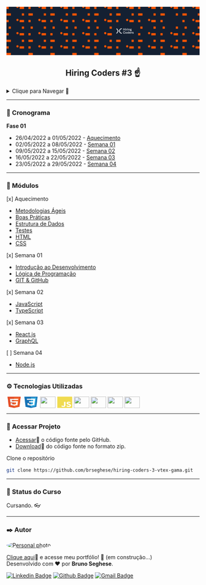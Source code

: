 <p align="center" id='top'>
    <img src="./a0_assets/banner.png">
    <h2 align="center"> Hiring Coders #3 ☝ </h2>
</p>

<details>
<summary>Clique para Navegar 🔽</summary>

- <a href="#cronograma">Cronograma</a>
- <a href="#modulos">Módulos</a>
- <a href="#tecnologias">Tecnologias</a>
- <a href="#acessar-projeto">Acessar Projeto</a>
- <a href="#status">Status do Curso</a>
- <a href="#autor">Autor</a>

</details>

---

<h3 id="cronograma">📆 Cronograma</h3>

**Fase 01**

<ul>
<li>26/04/2022 a 01/05/2022 - <a href="#p0">Aquecimento</a></li>
<li>02/05/2022 a 08/05/2022 - <a href="#p1">Semana 01</a></li>
<li>09/05/2022 a 15/05/2022 - <a href="#p2">Semana 02</a></li>
<li>16/05/2022 a 22/05/2022 - <a href="#p3">Semana 03</a></li>
<li>23/05/2022 a 29/05/2022 - <a href="#p4">Semana 04</a></li>
</ul>

---

<h3 id="modulos">🎯​ Módulos</h3>

<p id="p0"> [x] Aquecimento</p>

- [Metodologias Ágeis](https://github.com/brseghese/vtex-hiring-coders-3/tree/main/a1_metodologias_ageis)
- [Boas Práticas](https://github.com/brseghese/vtex-hiring-coders-3/tree/main/a2_boas_praticas)
- [Estrutura de Dados](https://github.com/brseghese/vtex-hiring-coders-3/tree/main/a3_estrutura_de_dados)
- [Testes](https://github.com/brseghese/vtex-hiring-coders-3/tree/main/a4_testes)
- [HTML](https://github.com/brseghese/vtex-hiring-coders-3/tree/main/a5_html)
- [CSS](https://github.com/brseghese/vtex-hiring-coders-3/tree/main/a6_css)

<p id="p1"> [x] Semana 01</p>

- [Introdução ao Desenvolvimento](https://github.com/brseghese/vtex-hiring-coders-3/tree/main/b1_introducao_desenvolvimento)
- [Lógica de Programação](https://github.com/brseghese/vtex-hiring-coders-3/tree/main/b2_logica_programacao)
- [GIT & GitHub](https://github.com/brseghese/vtex-hiring-coders-3/tree/main/b3_git)

<p id="p2"> [x] Semana 02</p>

- [JavaScript](https://github.com/brseghese/vtex-hiring-coders-3/tree/main/c1_javascript)
- [TypeScript](https://github.com/brseghese/vtex-hiring-coders-3/tree/main/c2_typescript)

<p id="p3"> [x] Semana 03</p>

- [React.js](https://github.com/brseghese/vtex-hiring-coders-3/tree/main/d1_react)
- [GraphQL](https://github.com/brseghese/vtex-hiring-coders-3/tree/main/d2_graphql)

<p id="p4"> [ ] Semana 04</p>

- [Node.js](https://github.com/brseghese/vtex-hiring-coders-3/tree/main/e1_node)

---

<h3 id="tecnologias">⚙️ Tecnologias Utilizadas</h3>

<div style="display: inline_block">
  <img align="center" height="30" width="40" src="https://raw.githubusercontent.com/devicons/devicon/master/icons/html5/html5-original.svg">
  <img align="center" height="30" width="40" src="https://raw.githubusercontent.com/devicons/devicon/master/icons/css3/css3-original.svg">
  <img align="center" height="30" width="40" src="https://cdn.jsdelivr.net/gh/devicons/devicon/icons/git/git-original.svg">
  <img align="center" height="30" width="40" src="https://raw.githubusercontent.com/devicons/devicon/master/icons/javascript/javascript-plain.svg">
  <img align="center" height="30" width="40" src="https://cdn.jsdelivr.net/gh/devicons/devicon/icons/typescript/typescript-original.svg">
  <img align="center" height="30" width="40" src="https://cdn.jsdelivr.net/gh/devicons/devicon/icons/react/react-original.svg">
  <img align="center" height="30" width="40" src="https://cdn.jsdelivr.net/gh/devicons/devicon/icons/graphql/graphql-plain.svg"> 
  <img align="center" height="30" width="40" src="https://cdn.jsdelivr.net/gh/devicons/devicon/icons/nodejs/nodejs-original.svg">

---

</div>

<h3 id="acessar-projeto">📁 Acessar Projeto</h3>

- <a href="https://github.com/brseghese/hiring-coders-3-vtex-gama">Acessar</a>🔗 o código fonte pelo GitHub.
- <a href="https://github.com/brseghese/hiring-coders-3-vtex-gama/archive/refs/heads/main.zip">Download</a>🔗 do código fonte no formato zip.<br>

Clone o repositório

```bash
git clone https://github.com/brseghese/hiring-coders-3-vtex-gama.git
```

---

<h3 id="status">📌 Status do Curso</h3>

Cursando. 👓

---

<h3 id="autor">✒️ Autor</h3>

<a href="https://github.com/brseghese"> <img style="border-radius: 50%;" src="https://avatars.githubusercontent.com/u/80193824?v=4" width="100px;" alt="Personal photo"/> </a>

[Clique aqui](https://brseghese.github.io)🔗 e acesse meu portfólio! 💼 (em construção...) <br>
Desenvolvido com ❤️ por **Bruno Seghese**.

[![Linkedin Badge](https://img.shields.io/badge/LinkedIn-0077B5?style=for-the-badge&logo=linkedin&logoColor=white)](https://www.linkedin.com/in/brunoseghese/) [![Github Badge](https://img.shields.io/badge/GitHub-100000?style=for-the-badge&logo=github&logoColor=white)](https://github.com/brseghese) [![Gmail Badge](https://img.shields.io/badge/Gmail-D14836?style=for-the-badge&logo=gmail&logoColor=white)](mailto:brseghese@gmail.com)
